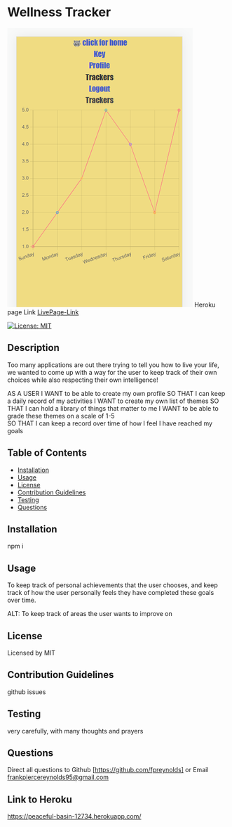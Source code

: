 # Wellness Tracker

![image](./assets/Livepage.png)
Heroku page Link
[LivePage-Link](https://peaceful-basin-12734.herokuapp.com/)

[![License: MIT](https://img.shields.io/badge/License-MIT-yellow.svg)](https://opensource.org/licenses/MIT)

## Description

Too many applications are out there trying to tell you how to live your life,
we wanted to come up with a way for the user to keep track of their own choices while also respecting their own intelligence!

AS A USER
I WANT to be able to create my own profile
SO THAT I can keep a daily record of my activities
I WANT to create my own list of themes
SO THAT I can hold a library of things that matter to me
I WANT to be able to grade these themes on a scale of 1-5  
 SO THAT I can keep a record over time of how I feel I have reached my goals

## Table of Contents

- [Installation](#installation)
- [Usage](#usage)
- [License](#license)
- [Contribution Guidelines](#contribution-guidelines)
- [Testing](#testing)
- [Questions](#questions)

## Installation

npm i

## Usage

To keep track of personal achievements that the user chooses,
and keep track of how the user personally feels they have completed these goals over time.

ALT: To keep track of areas the user wants to improve on

## License

Licensed by MIT

## Contribution Guidelines

github issues

## Testing

very carefully, with many thoughts and prayers

## Questions

Direct all questions to Github [https://github.com/fpreynolds] or Email frankpiercereynolds95@gmail.com

## Link to Heroku

https://peaceful-basin-12734.herokuapp.com/
